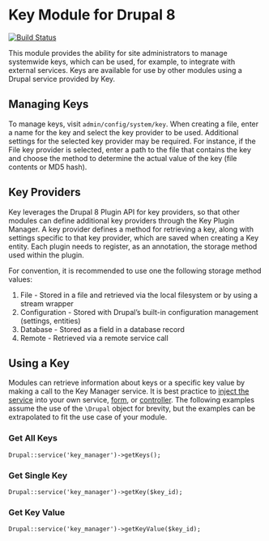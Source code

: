 # Key Module for Drupal 8

[![Build Status](https://travis-ci.org/d8-contrib-modules/key.svg?branch=master)](https://travis-ci.org/d8-contrib-modules/key)

This module provides the ability for site administrators to manage systemwide keys, which can be used, for example, to integrate with external services. Keys are available for use by other modules using a Drupal service provided by Key.

## Managing Keys

To manage keys, visit `admin/config/system/key`. When creating a file, enter a name for the key and select the key provider to be used. Additional settings for the selected key provider may be required. For instance, if the File key provider is selected, enter a path to the file that contains the key and choose the method to determine the actual value of the key (file contents or MD5 hash).

## Key Providers

Key leverages the Drupal 8 Plugin API for key providers, so that other modules can define additional key providers through the Key Plugin Manager. A key provider defines a method for retrieving a key, along with settings specific to that key provider, which are saved when creating a Key entity. Each plugin needs to register, as an annotation, the storage method used within the plugin.

For convention, it is recommended to use one the following storage method values:

1. File - Stored in a file and retrieved via the local filesystem or by using a stream wrapper
1. Configuration - Stored with Drupal’s built-in configuration management (settings, entities)
1. Database - Stored as a field in a database record
1. Remote - Retrieved via a remote service call

## Using a Key

Modules can retrieve information about keys or a specific key value by making a call to the Key Manager service. It is best practice to
[inject the service](https://www.drupal.org/node/2133171) into your own service, [form](https://www.drupal.org/node/2203931),
 or [controller](https://api.drupal.org/api/drupal/core!lib!Drupal!Core!DependencyInjection!ContainerInjectionInterface.php/interface/ContainerInjectionInterface/8). The following examples assume the use of the `\Drupal` object for brevity, but the examples can be extrapolated to fit
 the use case of your module.

### Get All Keys

`Drupal::service('key_manager')->getKeys();`

### Get Single Key

`Drupal::service('key_manager')->getKey($key_id);`

### Get Key Value

`Drupal::service('key_manager')->getKeyValue($key_id);`
